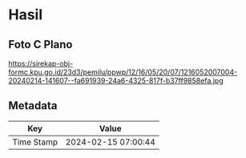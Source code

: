 # Hasil

## Foto C Plano

https://sirekap-obj-formc.kpu.go.id/23d3/pemilu/ppwp/12/16/05/20/07/1216052007004-20240214-141607--fa691939-24a6-4325-817f-b37ff9858efa.jpg


## Metadata

| Key        | Value               |
| ---------- | ------------------- |
| Time Stamp | 2024-02-15 07:00:44 |



